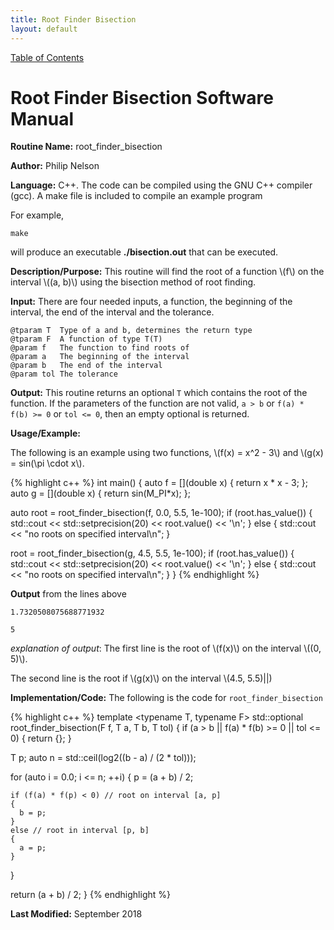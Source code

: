 ```yaml
---
title: Root Finder Bisection
layout: default
---
```

<a href="https://philipnelson5.github.io/math4610/SoftwareManual"> Table of Contents </a>
# Root Finder Bisection Software Manual

**Routine Name:** root_finder_bisection

**Author:** Philip Nelson

**Language:** C++. The code can be compiled using the GNU C++ compiler (gcc). A make file is included to compile an example program

For example,

```
make
```

will produce an executable **./bisection.out** that can be executed.

**Description/Purpose:** This routine will find the root of a function \\(f\\) on the interval \\((a, b)\\) using the bisection method of root finding.

**Input:** There are four needed inputs, a function, the beginning of the interval, the end of the interval and the tolerance.

```
@tparam T  Type of a and b, determines the return type
@tparam F  A function of type T(T)
@param f   The function to find roots of
@param a   The beginning of the interval
@param b   The end of the interval
@param tol The tolerance
```

**Output:** This routine returns an optional `T` which contains the root of the function. If the parameters of the function are not valid, `a > b` or `f(a) * f(b) >= 0` or `tol <= 0`, then an empty optional is returned.

**Usage/Example:**

The following is an example using two functions, \\(f(x) = x^2 - 3\\) and \\(g(x) = sin(\pi \cdot x\\).

{% highlight c++ %}
int main()
{
  auto f = [](double x) { return x * x - 3; };
  auto g = [](double x) { return sin(M_PI*x); };

  auto root = root_finder_bisection(f, 0.0, 5.5, 1e-100);
  if (root.has_value())
  {
    std::cout << std::setprecision(20) << root.value() << '\n';
  }
  else
  {
    std::cout << "no roots on specified interval\n";
  }

  root = root_finder_bisection(g, 4.5, 5.5, 1e-100);
  if (root.has_value())
  {
    std::cout << std::setprecision(20) << root.value() << '\n';
  }
  else
  {
    std::cout << "no roots on specified interval\n";
  }
}
{% endhighlight %}

**Output** from the lines above
```
1.7320508075688771932

5
```

_explanation of output_:
The first line is the root of \\(f(x)\\) on the interval \\((0, 5)\\).

The second line is the root if \\(g(x)\\) on the interval \\(4.5, 5.5)||)

**Implementation/Code:** The following is the code for `root_finder_bisection`

{% highlight c++ %}
template <typename T, typename F>
std::optional<T> root_finder_bisection(F f, T a, T b, T tol)
{
  if (a > b || f(a) * f(b) >= 0 || tol <= 0)
  {
    return {};
  }

  T p;
  auto n = std::ceil(log2((b - a) / (2 * tol)));

  for (auto i = 0.0; i <= n; ++i)
  {
    p = (a + b) / 2;

    if (f(a) * f(p) < 0) // root on interval [a, p]
    {
      b = p;
    }
    else // root in interval [p, b]
    {
      a = p;
    }
  }

  return (a + b) / 2;
}
{% endhighlight %}

**Last Modified:** September 2018
